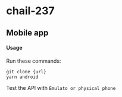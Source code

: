 # chail-237
## Mobile app


#### Usage
Run these commands:
```
git clone {url}
yarn android
```
Test the API with `Emulato or physical phone`

 
